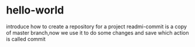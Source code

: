 # hello-world
introduce how to create a repository for a project
readmi-commit is a copy of master branch,now we use it to do some changes and save which action is called commit
